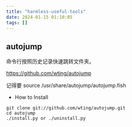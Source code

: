 ```yaml
---
title: "harmless-useful-tools"
date: 2024-01-15 01:10:05
tags: []
---
```

## autojump

命令行按照历史记录快速跳转文件夹。

https://github.com/wting/autojump

记得要 source /usr/share/autojump/autojump.fish

- How to Install

```
git clone git://github.com/wting/autojump.git
cd autojump
./install.py or ./uninstall.py
```

